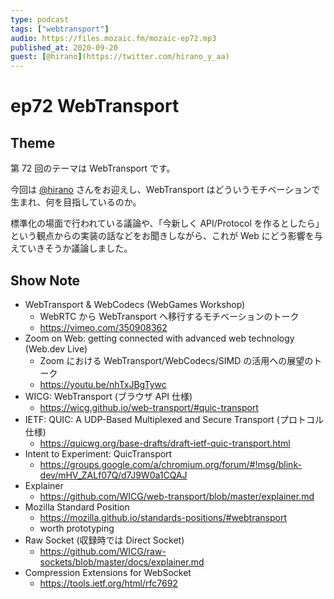 ```yaml
---
type: podcast
tags: ["webtransport"]
audio: https://files.mozaic.fm/mozaic-ep72.mp3
published_at: 2020-09-20
guest: [@hirano](https://twitter.com/hirano_y_aa)
---
```


# ep72 WebTransport

## Theme

第 72 回のテーマは WebTransport です。

今回は [@hirano](https://twitter.com/hirano_y_aa) さんをお迎えし、WebTransport はどういうモチベーションで生まれ、何を目指しているのか。

標準化の場面で行われている議論や、「今新しく API/Protocol を作るとしたら」という観点からの実装の話などをお聞きしながら、これが Web にどう影響を与えていきそうか議論しました。

## Show Note

- WebTransport & WebCodecs (WebGames Workshop)
  - WebRTC から WebTransport へ移行するモチベーションのトーク
  - https://vimeo.com/350908362
- Zoom on Web: getting connected with advanced web technology (Web.dev Live)
  - Zoom における WebTransport/WebCodecs/SIMD の活用への展望のトーク
  - https://youtu.be/nhTxJBgTywc
- WICG: WebTransport (ブラウザ API 仕様)
  - https://wicg.github.io/web-transport/#quic-transport
- IETF: QUIC: A UDP-Based Multiplexed and Secure Transport (プロトコル仕様)
  - https://quicwg.org/base-drafts/draft-ietf-quic-transport.html
- Intent to Experiment: QuicTransport
  - https://groups.google.com/a/chromium.org/forum/#!msg/blink-dev/mHV_ZALf07Q/d7J9W0a1CQAJ
- Explainer
  - https://github.com/WICG/web-transport/blob/master/explainer.md
- Mozilla Standard Position
  - https://mozilla.github.io/standards-positions/#webtransport
  - worth prototyping
- Raw Socket (収録時では Direct Socket)
  - https://github.com/WICG/raw-sockets/blob/master/docs/explainer.md
- Compression Extensions for WebSocket
  - https://tools.ietf.org/html/rfc7692
